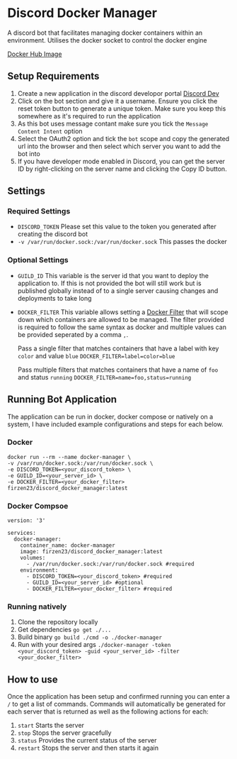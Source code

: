 # Discord Docker Manager
A discord bot that facilitates managing docker containers within an environment. Utilises the docker socket to control the docker engine

[Docker Hub Image](https://hub.docker.com/repository/docker/firzen23/discord_docker_manager/general)

## Setup Requirements

1. Create a new application in the discord developor portal [Discord Dev](https://discord.com/developers/applications)
2. Click on the bot section and give it a username. Ensure you click the reset token button to generate a unique token. Make sure you keep this somewhere as it's required to run the application
3. As this bot uses message contant make sure you tick the `Message Content Intent` option
4. Select the OAuth2 option and tick the `bot` scope and copy the generated url into the browser and then select which server you want to add the bot into
5. If you have developer mode enabled in Discord, you can get the server ID by right-clicking on the server name and clicking the Copy ID button.

## Settings

### Required Settings

- `DISCORD_TOKEN` Please set this value to the token you generated after creating the discord bot
- `-v /var/run/docker.sock:/var/run/docker.sock` This passes the docker 


### Optional Settings

- `GUILD_ID` This variable is the server id that you want to deploy the application to. If this is not provided the bot will still work but is published globally instead of to a single server causing changes and deployments to take long
- `DOCKER_FILTER` This variable allows setting a [Docker Filter](https://docs.docker.com/config/filter/) that will scope down which containers are allowed to be managed. The filter provided is required to follow the same syntax as docker and multiple values can be provided seperated by a comma `,`.

    Pass a single filter that matches containers that have a label with key `color` and value `blue`
    `DOCKER_FILTER=label=color=blue`

    Pass multiple filters that matches containers that have a name of `foo` and status `running`
    `DOCKER_FILTER=name=foo,status=running`

## Running Bot Application

The application can be run in docker, docker compose or natively on a system, I have included example configurations and steps for each below.

### Docker

```
docker run --rm --name docker-manager \
-v /var/run/docker.sock:/var/run/docker.sock \
-e DISCORD_TOKEN=<your_discord_token> \
-e GUILD_ID=<your_server_id> \
-e DOCKER_FILTER=<your_docker_filter>
firzen23/discord_docker_manager:latest
```

### Docker Compsoe

```
version: '3'

services:
  docker-manager:
    container_name: docker-manager
    image: firzen23/discord_docker_manager:latest
    volumes:
      - /var/run/docker.sock:/var/run/docker.sock #required
    environment:
      - DISCORD_TOKEN=<your_discord_token> #required
      - GUILD_ID=<your_server_id> #optional
      - DOCKER_FILTER=<your_docker_filter> #required

```

### Running natively

1. Clone the repository locally
2. Get dependencies `go get ./...`
3. Build binary `go build ./cmd -o ./docker-manager`
4. Run with your desired args `./docker-manager -token <your_discord_token> -guid <your_server_id> -filter <your_docker_filter>`

## How to use
Once the application has been setup and confirmed running you can enter a `/` to get a list of commands. Commands will automatically be generated for each server that is returned as well as the following actions for each:
1. `start` Starts the server
2. `stop` Stops the server gracefully
3. `status` Provides the current status of the server
4. `restart` Stops the server and then starts it again

